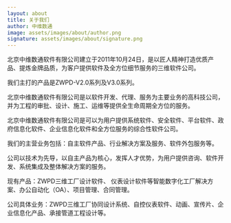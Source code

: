 ```yaml
---
layout: about
title: 关于我们
author: 中维数通
image: assets/images/about/author.png
signature: assets/images/about/signature.png
---
```


北京中维数通软件有限公司建立于2011年10月24日，是以匠人精神打造优质产品、提炼金牌品质，为客户提供软件及全方位细节服务的三维软件公司。

我们主打的产品是ZWPD-V2.0系列及V3.0系列。 

北京中维数通软件有限公司是以软件开发、代理、服务为主要业务的高科技公司，并为工程的审批、设计、施工、运维等提供全生命周期全方位的服务。

北京中维数通软件有限公司是可以为用户提供系统软件、安全软件、平台软件、政府信息化软件、企业信息化软件和全方位服务的综合性软件公司。

我们的主营业务包括：自主软件产品、行业解决方案及服务、软件外包服务等。

公司以技术为先导，以自主产品为核心，发挥人才优势，为用户提供咨询、软件开发、系统集成及整体解决方案的服务。

现有产品：ZWPD三维工厂设计软件、 仪表设计软件等智能数字化工厂解决方案、办公自动化（OA）、项目管理、合同管理。

公司具体业务：ZWPD三维工厂协同设计系统、自控仪表软件、动画、宣传片、企业信息化产品、承接管道工程设计等。